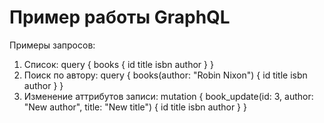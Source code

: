 # Пример работы GraphQL

Примеры запросов:

1. Список:
   query {
     books {
       id
       title
       isbn
       author
     }
   }
2. Поиск по автору:
   query {
     books(author: "Robin Nixon") {
       id
       title
       isbn
       author
     }
   }
3. Изменение аттрибутов записи:
   mutation {
     book_update(id: 3, author: "New author", title: "New title") {
       id
       title
       isbn
       author
     }
   }
